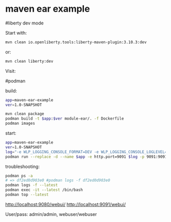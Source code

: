 maven ear example
=====================

#liberty dev mode

Start with:

```bash
mvn clean io.openliberty.tools:liberty-maven-plugin:3.10.3:dev
```
or:

```bash
mvn clean liberty:dev
```

Visit:

#podman

build:

```bash
app=maven-ear-example
ver=1.0-SNAPSHOT

mvn clean package 
podman build -t $app:$ver module-ear/. -f Dockerfile 
podman images
```

start:

```bash
app=maven-ear-example
ver=1.0-SNAPSHOT
log="-e WLP_LOGGING_CONSOLE_FORMAT=DEV -e WLP_LOGGING_CONSOLE_LOGLEVEL=info -e WLP_LOGGING_CONSOLE_SOURCE=message,trace,accessLog,ffdc,audit"
podman run --replace -d --name $app -e http.port=9091 $log -p 9091:9091 $app:$ver

```

troubleshooting:

```bash
podman ps -a
# => df2ed0d903e0 #podman logs -f df2ed0d903e0
podman logs -f --latest
podman exec -it --latest /bin/bash
podman top --latest

```



[http://localhost:9080/webui/](http://localhost:9080/webui/)
[http://localhost:9091/webui/](http://localhost:9091/webui/)

User/pass: admin/admin, webuser/webuser


